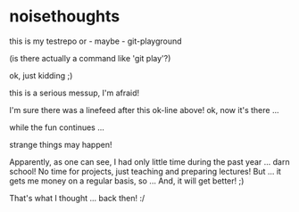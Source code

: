 # noisethoughts
this is my testrepo or - maybe - git-playground

(is there actually a command like 'git play'?) 

ok, just kidding ;)

this is a serious messup, I'm afraid!

I'm sure there was a linefeed after this ok-line above!
ok, now it's there ...

while the fun continues ...

strange things may happen!

Apparently, as one can see, I had only little time during the past year ... darn school!
No time for projects, just teaching and preparing lectures!
But ... it gets me money on a regular basis, so ...
And, it will get better!  ;)

That's what I thought ... back then!  :/
